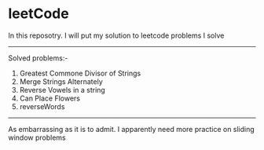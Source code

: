 # leetCode

In this reposotry. I will put my solution to leetcode problems I solve

___________________________________________________________________________
Solved problems:-
1. Greatest Commone Divisor of Strings
2. Merge Strings Alternately
3. Reverse Vowels in a string
4. Can Place Flowers
5. reverseWords


_____________________________________________________________________________
As embarrassing as it is to admit. I apparently need more practice on sliding window problems
